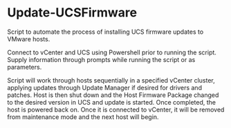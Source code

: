 # Update-UCSFirmware

Script to automate the process of installing UCS firmware updates to VMware hosts.

Connect to vCenter and UCS using Powershell prior to running the script.
Supply information through prompts while running the script or as parameters.

Script will work through hosts sequentially in a specified vCenter cluster, applying updates through Update Manager if desired for drivers and patches.
Host is then shut down and the Host Firmware Package changed to the desired version in UCS and update is started.
Once completed, the host is powered back on. Once it is connected to vCenter, it will be removed from maintenance mode and the next host will begin.